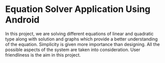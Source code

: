 # Equation Solver Application Using Android

In this project, we are solving different equations of linear and quadratic type along with solution and graphs which provide a better understanding of the equation. Simplicity is given more importance than designing. All the possible aspects of the system are taken into consideration. User friendliness is the aim in this project.

